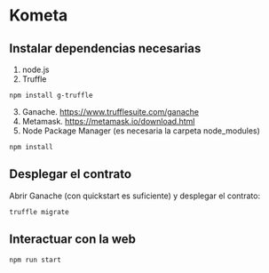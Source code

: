 # Kometa

## Instalar dependencias necesarias
1. node.js
2. Truffle
```
npm install g-truffle
```
3. Ganache. https://www.trufflesuite.com/ganache
4. Metamask. https://metamask.io/download.html
5. Node Package Manager (es necesaria la carpeta node_modules)
```
npm install
```

## Desplegar el contrato
Abrir Ganache (con quickstart es suficiente) y desplegar el contrato:
```
truffle migrate
```

## Interactuar con la web
```
npm run start
```
